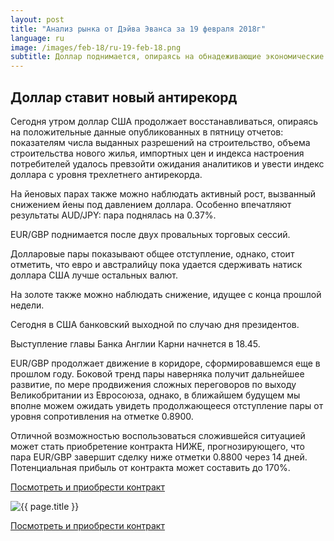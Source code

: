 ```yaml
---
layout: post
title: "Анализ рынка от Дэйва Эванса за 19 февраля 2018г"
language: ru
image: /images/feb-18/ru-19-feb-18.png
subtitle: Доллар поднимается, опираясь на обнадеживающие экономические сигналы
---
```

##  Доллар ставит новый антирекорд

Сегодня утром доллар США продолжает восстанавливаться, опираясь на положительные данные опубликованных в пятницу отчетов: показателям числа выданных разрешений на строительство, объема строительства нового жилья, импортных цен и индекса настроения потребителей удалось превзойти ожидания аналитиков и увести индекс доллара с уровня трехлетнего антирекорда.

На йеновых парах также можно наблюдать активный рост, вызванный снижением йены под давлением доллара. Особенно впечатляют результаты AUD/JPY: пара поднялась на 0.37%.

EUR/GBP поднимается после двух провальных торговых сессий.

Долларовые пары показывают общее отступление, однако, стоит отметить, что евро и австралийцу пока удается сдерживать натиск доллара США лучше остальных валют.

На золоте также можно наблюдать снижение, идущее с конца прошлой недели.
 
 
Сегодня в США банковский выходной по случаю дня президентов.

Выступление главы Банка Англии Карни начнется в 18.45.
 
 
EUR/GBP продолжает движение в коридоре, сформировавшемся еще в прошлом году. Боковой тренд пары наверняка получит дальнейшее развитие, по мере продвижения сложных переговоров по выходу Великобритании из Евросоюза, однако, в ближайшем будущем мы вполне можем ожидать увидеть продолжающееся отступление пары от уровня сопротивления на отметке 0.8900.

Отличной возможностью воспользоваться сложившейся ситуацией может стать приобретение контракта НИЖЕ, прогнозирующего, что пара EUR/GBP завершит сделку ниже отметки 0.8800 через 14 дней. Потенциальная прибыль от контракта может составить до 170%.

<a href="http://record.binary.com/_bivVDfg8lHux76XffYA0JmNd7ZgqdRLk/1/market=forex&underlying=frxEURGBP&formname=higherlower&duration_amount=14&duration_units=d&amount=10&amount_type=payout&expiry_type=duration&barrier=0.8800&s=1&t=AGAo0wZxiuWVUSIZnKLQvZ0co5lt24DG" target="_blank">Посмотреть и приобрести контракт</a>

<img src="{{ site.url }}/images/feb-18/ru-19-feb-18.png" alt="{{ page.title }}"  title="{{ page.title }}">

<a href="%LINK%%?https://www.binary.com/d/trade.cgi?market=forex&underlying=frxEURGBP&formname=higherlower&duration_amount=14&duration_units=d&amount=10&amount_type=payout&expiry_type=duration&barrier=0.8800&s=1&t=AGAo0wZxiuWVUSIZnKLQvZ0co5lt24DG" target="_blank">Посмотреть и приобрести контракт</a>
